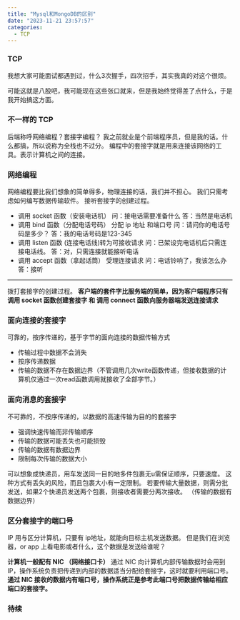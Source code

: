 ```yaml
---
title: "Mysql和MongoDB的区别"
date: "2023-11-21 23:57:57"
categories:
  - TCP
---
```


### TCP

我想大家可能面试都遇到过，什么3次握手，四次招手，其实我真的对这个很烦。

可能这就是八股吧，我可能现在这些张口就来，但是我始终觉得差了点什么，于是我开始搞这方面。

### 不一样的 TCP

后端称呼网络编程？套接字编程？
我之前就业是个前端程序员，但是我的话。什么都搞，所以说称为全栈也不过分。
编程中的套接字就是用来连接该网络的工具。表示计算机之间的连接。
### 网络编程

网络编程要比我们想象的简单得多，物理连接的话，我们并不担心。
我们只需考虑如何编写数据传输软件。
接听套接字的创建过程。
- 调用 socket 函数（安装电话机）
问：接电话需要准备什么
答：当然是电话机
- 调用 bind 函数（分配电话号码） 分配 ip 地址 和端口号
问：请问你的电话号码是多少？
答：我的电话号码是123-345
- 调用 listen 函数 (连接电话线)转为可接收请求
问：已架设完电话机后只需连接电话线。
答：对，只需连接就能接听电话
- 调用 accept 函数（拿起话筒） 受理连接请求
问：电话铃响了，我该怎么办
答：接听
---
拨打套接字的创建过程。
**客户端的套件字比服务端的简单，因为客户端程序只有调用 socket 函数创建套接字 和 调用 connect 函数向服务器端发送连接请求**

### 面向连接的套接字
可靠的，按序传递的，基于字节的面向连接的数据传输方式
- 传输过程中数据不会消失
- 按序传递数据
- 传输的数据不存在数据边界（不管调用几次write函数传递，但接收数据的计算机仅通过一次read函数调用就接收了全部字节。）

### 面向消息的套接字
不可靠的，不按序传递的，以数据的高速传输为目的的套接字
- 强调快速传输而非传输顺序
- 传输的数据可能丢失也可能损毁
- 传输的数据有数据边界
- 限制每次传输的数据大小

可以想象成快递员，用车发送同一目的地多件包裹无u需保证顺序，只要速度。
这种方式有丢失的风险，而且包裹大小有一定限制。
若要传输大量数据，则需分批发送，如果2个快递员发送两个包裹，则接收者需要分两次接收。
（传输的数据有数据边界）

### 区分套接字的端口号

IP 用与区分计算机，只要有 ip地址，就能向目标主机发送数据。
但是我们在浏览器，or app 上看电影或者什么，这个数据是发送给谁呢？

**计算机一般配有 NIC （网络接口卡）** 通过 NIC 向计算机内部传输数据时会用到 IP，操作系统负责把传递到内部的数据适当分配给套接字，这时就要利用端口号。
**通过 NIC 接收的数据内有端口号，操作系统正是参考此端口号把数据传输给相应端口的套接字。**

### 待续
